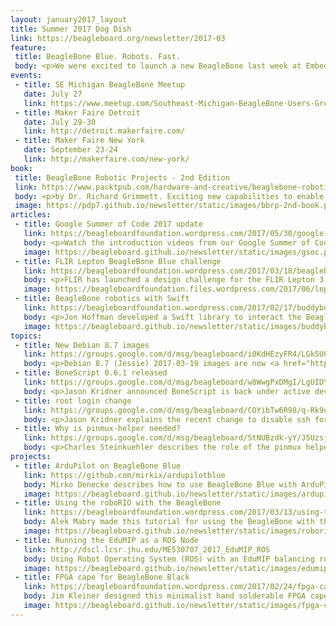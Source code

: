 ```yaml
---
layout: january2017_layout
title: Summer 2017 Dog Dish
link: https://beagleboard.org/newsletter/2017-03
feature:
 title: BeagleBone Blue. Robots. Fast.
 body: <p>We were excited to launch a new BeagleBone last week at Embedded World&#58; <strong><a href="https://beagleboard.org/blue/">BeagleBone Blue</a></strong> is a complete, Linux-enabled robotics computer. Community-supported and fully open-source, the real-time performance, flexible networking and rich set of robotics-oriented peripherals make building mobile robots quick and affordable.</p> <p><a href="https://beagleboard.org/blue/"><img src="https://beagleboard.github.io/newsletter/static/images/beaglebone-blue-small.jpg" alt="photo of BeagleBone Blue"></a></p> <p>Learn more about the BeagleBone Blue in a <a href="https://www.youtube.com/watch?v=GxmjygZlnJw">quick board tour by Jason Kridner</a>. Schematics, PCB layout and Bill of Materials for the BeagleBone Blue are available on <a href="https://github.com/beagleboard/beaglebone-blue/">GitHub</a>.</p> <p>BeagleBone Blue is available from <a href="https://www.arrow.com/en/products/bbblue/beagleboardorg">Arrow</a>, <a href="https://www.element14.com/community/docs/DOC-84044">Element14</a> and <a href="http://www.mouser.com/new/beagleboardorg/beaglebone-blue/">Mouser</a>. Compatible accessories such as robot chassis and cable assemblies are listed on the <a href="https://github.com/beagleboard/beaglebone-blue/wiki/Accessories">BeagleBone Blue wiki</a>. <p><em><strong>&mdash;Christine Long</strong>, Executive Director</em></p>
events:
 - title: SE Michigan BeagleBone Meetup 
   date: July 27
   link: https://www.meetup.com/Southeast-Michigan-BeagleBone-Users-Group/
 - title: Maker Faire Detroit
   date: July 29-30
   link: http://detroit.makerfaire.com/
 - title: Maker Faire New York
   date: September 23-24
   link: http://makerfaire.com/new-york/
book:
 title: BeagleBone Robotic Projects - 2nd Edition
 link: https://www.packtpub.com/hardware-and-creative/beaglebone-robotic-projects-second-edition
 body: <p>by Dr. Richard Grimmett. Exciting new capabilities to enable even easier DIY robotics with BeagleBone Blue.</p>
 image: https://pdp7.github.io/newsletter/static/images/bbrp-2nd-book.png
articles:
 - title: Google Summer of Code 2017 update 
   link: https://beagleboardfoundation.wordpress.com/2017/05/30/google-summer-of-code-project-videos/
   body: <p>Watch the introduction videos from our Google Summer of Code 2017 students</p>
   image: https://beagleboard.github.io/newsletter/static/images/gsoc.png
 - title: FLIR Lepton BeagleBone Blue challenge 
   link: https://beagleboardfoundation.wordpress.com/2017/03/18/beaglebone-blue-at-embedded-world/
   body: <p>FLIR has launched a design challenge for the FLIR Lepton 3 thermal camera and BeagleBone Blue. Submit your project idea for the FLIR challenge by July 21st. The top 5 ideas will receive a BeagleBone Blue and FLIR Lepton 3</p>
   image: https://beagleboardfoundation.files.wordpress.com/2017/06/lepton.png?w=720
 - title: BeagleBone robotics with Swift 
   link: https://beagleboardfoundation.wordpress.com/2017/02/17/buddybot-first-robot-programmed-in-swift/
   body: <p>Jon Hoffman developed a Swift library to interact the BeagleBone's I/O pins, and he used the library to create BuddyBot, the 1st robot programmed in Swift.</p>
   image: https://beagleboard.github.io/newsletter/static/images/buddybot.jpg
topics:
 - title: New Debian 8.7 images
   link: https://groups.google.com/d/msg/beagleboard/i0KdHEzyFR4/LGk5U0hyBwAJ
   body: <p>Debian 8.7 (Jessie) 2017-03-19 images are now <a href="https://beagleboard.org/latest-images">published</a>. Windows and Mac users no longer need to install drivers for USB networking.</p>
 - title: BoneScript 0.6.1 released
   link: https://groups.google.com/d/msg/beagleboard/w8WwgPxDMgI/LgUIDYFJCgAJ
   body: <p>Jason Kridner announced BoneScript is back under active development.</p>
 - title: root login change
   link: https://groups.google.com/d/msg/beagleboard/COYibTw6R98/q-Rk9o-IAQAJ
   body: <p>Jason Kridner explains the recent change to disable ssh for root by default.</p>
 - title: Why is pinmux-helper needed?
   link: https://groups.google.com/d/msg/beagleboard/StNUBzdk-yY/J5UzsjTCBAAJ
   body: <p>Charles Steinkuehler describes the role of the pinmux helper driver.</p>
projects:
 - title: ArduPilot on BeagleBone Blue
   link: https://github.com/mirkix/ardupilotblue
   body: Mirko Denecke describes how to use BeagleBone Blue with ArduPilot
   image: https://beagleboard.github.io/newsletter/static/images/ardupilot-blue.png
 - title: Using the roboRIO with the BeagleBone
   link: https://beagleboardfoundation.wordpress.com/2017/03/13/using-the-roborio-with-the-beaglebone/ 
   body: Alek Mabry made this tutorial for using the BeagleBone with the roboRIO for FIRST Robotics Competition (FRC)
   image: https://beagleboard.github.io/newsletter/static/images/roborio.png
 - title: Running the EduMIP as a ROS Node
   link: http://dscl.lcsr.jhu.edu/ME530707_2017_EduMIP_ROS
   body: Using Robot Operating System (ROS) with an EduMIP balancing robot
   image: https://beagleboard.github.io/newsletter/static/images/edumip.png
 - title: FPGA cape for BeagleBone Black
   link: https://beagleboardfoundation.wordpress.com/2017/02/24/fpga-cape-for-beaglebone-black/
   body: Jim Kleiner designed this minimalist hand solderable FPGA cape for the BeagleBone Black
   image: https://beagleboard.github.io/newsletter/static/images/fpga-cape.png
---
```

